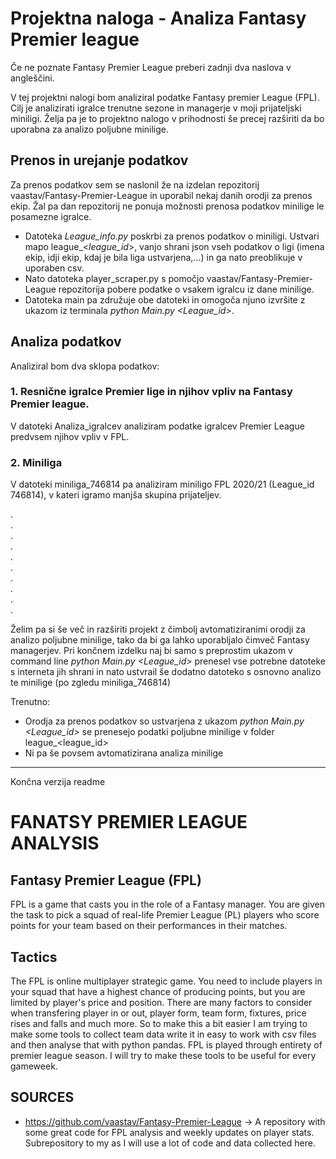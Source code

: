 # Projektna naloga - Analiza Fantasy Premier league

Če ne poznate Fantasy Premier League preberi zadnji dva naslova v angleščini.  

V tej projektni nalogi bom analiziral podatke Fantasy premier League (FPL). Cilj je analizirati igralce trenutne sezone in managerje v moji prijateljski miniligi. Želja pa je to projektno nalogo v prihodnosti še precej razširiti da bo uporabna za analizo poljubne minilige.

## Prenos in urejanje podatkov
Za prenos podatkov sem se naslonil že na izdelan repozitorij vaastav/Fantasy-Premier-League in uporabil nekaj danih orodji za prenos ekip. Žal pa dan repozitorij ne ponuja možnosti prenosa podatkov minilige le posamezne igralce. 

* Datoteka *League_info.py* poskrbi za prenos podatkov o miniligi. Ustvari mapo league_<*league_id*>, vanjo shrani json vseh podatkov o ligi (imena ekip, idji ekip, kdaj je bila liga ustvarjena,...) in ga nato preoblikuje v uporaben csv.
* Nato datoteka player_scraper.py s pomočjo vaastav/Fantasy-Premier-League repozitorija pobere podatke o vsakem igralcu iz dane minilige. 
* Datoteka main pa združuje obe datoteki in omogoča njuno izvršite z ukazom iz terminala *python Main.py <League_id>*.

## Analiza podatkov

Analiziral bom dva sklopa podatkov:

### 1. Resnične igralce Premier lige in njihov vpliv na Fantasy Premier league.

V datoteki Analiza_igralcev analiziram podatke igralcev Premier League predvsem njihov vpliv v FPL.

### 2. Miniliga

V datoteki miniliga_746814 pa analiziram miniligo FPL 2020/21 (League_id 746814), v kateri igramo manjša skupina prijateljev. 

.  
.  
.  
.  
.  
.  
.  
.  
.  
.  

Želim pa si še več in razširiti projekt z čimbolj avtomatiziranimi orodji za analizo poljubne minilige, tako da bi ga lahko uporabljalo čimveč Fantasy managerjev. Pri končnem izdelku naj bi samo s preprostim ukazom v command line *python Main.py <League_id>* prenesel vse potrebne datoteke s interneta jih shrani in nato ustvrail še dodatno datoteko s osnovno analizo te minilige (po zgledu miniliga_746814)
 
Trenutno:
* Orodja za prenos podatkov so ustvarjena z ukazom *python Main.py <League_id>* se prenesejo podatki poljubne minilige v folder league_<league_id>
* Ni pa še povsem avtomatizirana analiza minilige
  

<hr>
Končna verzija readme    
  
# FANATSY PREMIER LEAGUE ANALYSIS

## Fantasy Premier League (FPL)
FPL is a game that casts you in the role of a Fantasy manager. You are given the task to pick a squad of real-life Premier League (PL) players who score points for your team based on their performances in their matches.

## Tactics
The FPL is online multiplayer strategic game. You need to include players in your squad that have a highest chance of producing points, but you are limited by player's price and position. There are many factors to consider when transfering player in or out, player form, team form, fixtures, price rises and falls and much more. So to make this a bit easier I am trying to make some tools to collect team data write it in easy to work with csv files and then analyse that with python pandas. FPL is played through entirety of premier league season. I will try to make these tools to be useful for every gameweek.

## SOURCES
 - https://github.com/vaastav/Fantasy-Premier-League  -> A repository with some great code for FPL analysis and weekly updates on player stats. Subrepository to my as I will use a lot of code and data collected here.
